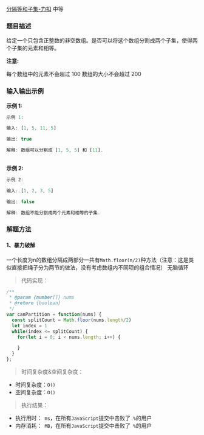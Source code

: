 
[分隔等和子集-力扣](https://leetcode-cn.com/problems/partition-equal-subset-sum)
<span>中等</span>

### 题目描述
给定一个只包含正整数的非空数组。是否可以将这个数组分割成两个子集，使得两个子集的元素和相等。

**注意:**

每个数组中的元素不会超过 100
数组的大小不会超过 200

### 输入输出示例
**示例 1:**
```js
示例 1:

输入: [1, 5, 11, 5]

输出: true

解释: 数组可以分割成 [1, 5, 5] 和 [11].
 
```

**示例 2:**
```js
示例 2:

输入: [1, 2, 3, 5]

输出: false

解释: 数组不能分割成两个元素和相等的子集.
```

### 解题方法

#### 1、暴力破解
一个长度为n的数组分隔成两部分一共有`Math.floor(n/2)`种方法（注意：这是类似直接把绳子分为两节的做法，没有考虑数组内不同项的组合情况）
无脑循环

> 代码实现：

```js
/**
 * @param {number[]} nums
 * @return {boolean}
 */
var canPartition = function(nums) {
  const splitCount = Math.floor(nums.length/2)
  let index = 1
  while(index <= splitCount) {
    for(let i = 0; i < nums.length; i++) {

    }
  }
};
```

> 时间复杂度&空间复杂度：
- 时间复杂度：`O()`
- 空间复杂度：`O()`

> 执行结果：

- 执行用时：` ms`，在所有`JavaScript`提交中击败了` %`的用户
- 内存消耗：` MB`，在所有`JavaScript`提交中击败了` %`的用户

